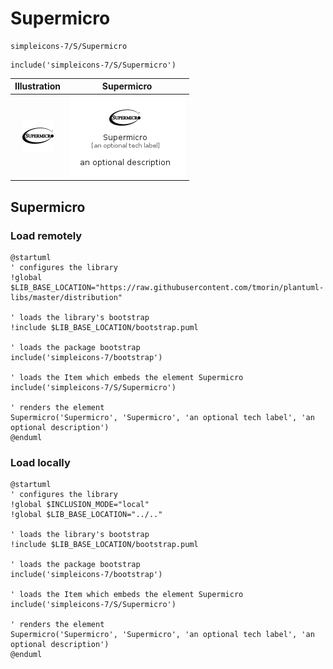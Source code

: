 # Supermicro


```text
simpleicons-7/S/Supermicro
```

```text
include('simpleicons-7/S/Supermicro')
```



| Illustration | Supermicro |
| :---: | :---: |
| ![illustration for Illustration](../../simpleicons-7/S/Supermicro.png) | ![illustration for Supermicro](../../simpleicons-7/S/Supermicro.Local.png) |




## Supermicro

### Load remotely
```plantuml
@startuml
' configures the library
!global $LIB_BASE_LOCATION="https://raw.githubusercontent.com/tmorin/plantuml-libs/master/distribution"

' loads the library's bootstrap
!include $LIB_BASE_LOCATION/bootstrap.puml

' loads the package bootstrap
include('simpleicons-7/bootstrap')

' loads the Item which embeds the element Supermicro
include('simpleicons-7/S/Supermicro')

' renders the element
Supermicro('Supermicro', 'Supermicro', 'an optional tech label', 'an optional description')
@enduml
```

### Load locally
```plantuml
@startuml
' configures the library
!global $INCLUSION_MODE="local"
!global $LIB_BASE_LOCATION="../.."

' loads the library's bootstrap
!include $LIB_BASE_LOCATION/bootstrap.puml

' loads the package bootstrap
include('simpleicons-7/bootstrap')

' loads the Item which embeds the element Supermicro
include('simpleicons-7/S/Supermicro')

' renders the element
Supermicro('Supermicro', 'Supermicro', 'an optional tech label', 'an optional description')
@enduml
```

